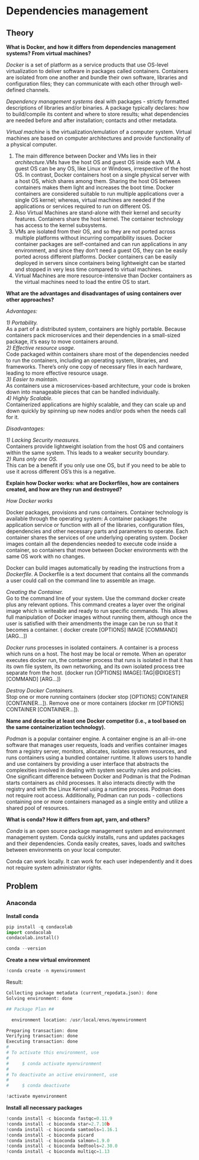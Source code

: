 # Dependencies management

## Theory

**What is Docker, and how it differs from dependencies management systems? From virtual machines?**

*Docker* is a set of platform as a service products that use OS-level virtualization to deliver software in packages called containers.
Containers are isolated from one another and bundle their own software, libraries and configuration files; they can communicate with each other through well-defined channels.

*Dependency management systems* deal with packages - strictly formatted descriptions of libraries and/or binaries. 
A package typically declares: how to build/compile its content and where to store results; what dependencies are needed before and after installation; contacts and other metadata.

*Virtual machine* is the virtualization/emulation of a computer system. Virtual machines are based on computer architectures and provide functionality of a physical computer. 

1) The main difference between Docker and VMs lies in their *architecture*.VMs have the host OS and guest OS inside each VM. A guest OS can be any OS, like Linux or Windows, irrespective of the host OS. In contrast, Docker containers host on a single physical server with a host OS, which shares among them. Sharing the host OS between containers makes them light and increases the boot time. Docker containers are considered suitable to run multiple applications over a single OS kernel; whereas, virtual machines are needed if the applications or services required to run on different OS.<br>
2) Also Virtual Machines are stand-alone with their kernel and security features. Containers share the host kernel. The container technology has access to the kernel subsystems.<br>
3) VMs are isolated from their OS, and so they are not ported across multiple platforms without incurring compatibility issues. Docker container packages are self-contained and can run applications in any environment, and since they don’t need a guest OS, they can be easily ported across different platforms. Docker containers can be easily deployed in servers since containers being lightweight can be started and stopped in very less time compared to virtual machines.<br>
4) Virtual Machines are more resource-intensive than Docker containers as the virtual machines need to load the entire OS to start.

**What are the advantages and disadvantages of using containers over other approaches?**

*Advantages:*

*1) Portability.*<br>
As a part of a distributed system, containers are highly portable.
Because containers pack microservices and their dependencies in a small-sized package, it’s easy to move containers around.<br>
*2) Effective resource usage.*<br>
Code packaged within containers share most of the dependencies needed to run the containers, including an operating system, libraries, and frameworks.
There’s only one copy of necessary files in each hardware, leading to more effective resource usage. <br>
*3) Easier to maintain.*<br>
As containers use a microservices-based architecture, your code is broken down into manageable pieces that can be handled individually. <br>
*4) Highly Scalable.*<br>
Containerized applications are highly scalable, and they can scale up and down quickly by spinning up new nodes and/or pods when the needs call for it.

*Disadvantages:*

*1) Lacking Security measures.*<br>
Containers provide lightweight isolation from the host OS and containers within the same system. This leads to a weaker security boundary.<br>
*2) Runs only one OS.*<br>
This can be a benefit if you only use one OS, but if you need to be able to use it across different OS’s this is a negative.<br>

**Explain how Docker works: what are Dockerfiles, how are containers created, and how are they run and destroyed?**

*How Docker works*

Docker packages, provisions and runs containers. Container technology is available through the operating system: A container packages the application service or function with all of the libraries, configuration files, dependencies and other necessary parts and parameters to operate. Each container shares the services of one underlying operating system. Docker images contain all the dependencies needed to execute code inside a container, so containers that move between Docker environments with the same OS work with no changes.

Docker can build images automatically by reading the instructions from a *Dockerfile*. A Dockerfile is a text document that contains all the commands a user could call on the command line to assemble an image.

*Creating the Container.*<br>
Go to the command line of your system. Use the command docker create plus any relevant options. This command creates a layer over the original image which is writeable and ready to run specific commands. This allows full manipulation of Docker images without running them, although once the user is satisfied with their amendments the image can be run so that it becomes a container. ( docker create [OPTIONS] IMAGE [COMMAND] [ARG...])

*Docker runs* processes in isolated containers. A container is a process which runs on a host. The host may be local or remote. When an operator executes docker run, the container process that runs is isolated in that it has its own file system, its own networking, and its own isolated process tree separate from the host. (docker run [OPTIONS] IMAGE[:TAG|@DIGEST] [COMMAND] [ARG...])

*Destroy Docker Containers.* <br>
Stop one or more running containers (docker stop [OPTIONS] CONTAINER [CONTAINER...]). 
Remove one or more containers (docker rm [OPTIONS] CONTAINER [CONTAINER...]).

**Name and describe at least one Docker competitor (i.e., a tool based on the same containerization technology).**

*Podman* is a popular container engine. A container engine is an all-in-one software that manages user requests, loads and verifies container images from a registry server, monitors, allocates, isolates system resources, and runs containers using a bundled container runtime. It allows users to handle and use containers by providing a user interface that abstracts the complexities involved in dealing with system security rules and policies. 
One significant difference between Docker and Podman is that the Podman starts containers as child processes. It also interacts directly with the registry and with the Linux Kernel using a runtime process. 
Podman does not require root access.
Additionally, Podman can run pods - collections containing one or more containers managed as a single entity and utilize a shared pool of resources.

**What is conda? How it differs from apt, yarn, and others?**

*Conda* is an open source package management system and environment management system. Conda quickly installs, runs and updates packages and their dependencies. Conda easily creates, saves, loads and switches between environments on your local computer. 

Conda can work locally.
It can work for each user independently and it does not require system administrator rights.

## Problem
### Anaconda

**Install conda**<br>

```python
pip install -q condacolab
import condacolab
condacolab.install()
```

```python
conda --version
```

**Create a new virtual environment**<br>

```python
!conda create -n myenvironment
```
Result:
```python
Collecting package metadata (current_repodata.json): done
Solving environment: done

## Package Plan ##

  environment location: /usr/local/envs/myenvironment

Preparing transaction: done
Verifying transaction: done
Executing transaction: done
#
# To activate this environment, use
#
#     $ conda activate myenvironment
#
# To deactivate an active environment, use
#
#     $ conda deactivate
```

```python
!activate myenvironment
```

**Install all necessary packages**
```python
!conda install -c bioconda fastqc=0.11.9
!conda install -c bioconda star=2.7.10b
!conda install -c bioconda samtools=1.16.1
!conda install -c bioconda picard
!conda install -c bioconda salmon=1.9.0
!conda install -c bioconda bedtools=2.30.0
!conda install -c bioconda multiqc=1.13
```
